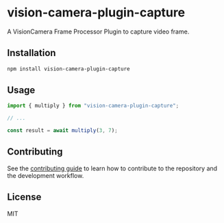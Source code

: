 # vision-camera-plugin-capture

A VisionCamera Frame Processor Plugin to capture video frame.

## Installation

```sh
npm install vision-camera-plugin-capture
```

## Usage

```js
import { multiply } from "vision-camera-plugin-capture";

// ...

const result = await multiply(3, 7);
```

## Contributing

See the [contributing guide](CONTRIBUTING.md) to learn how to contribute to the repository and the development workflow.

## License

MIT
